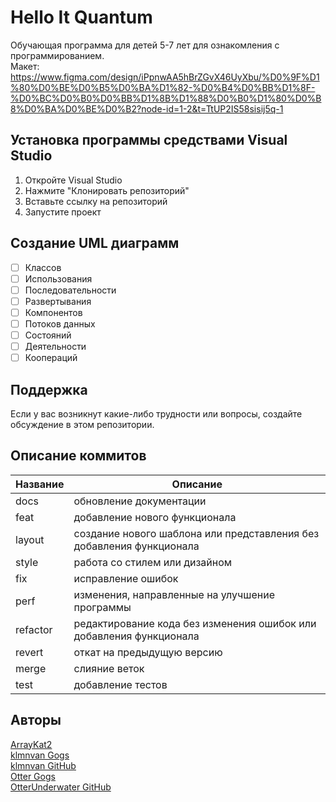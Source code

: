 # Hello It Quantum
Обучающая программа для детей 5-7 лет для ознакомления с программированием.  
Макет: https://www.figma.com/design/iPpnwAA5hBrZGvX46UyXbu/%D0%9F%D1%80%D0%BE%D0%B5%D0%BA%D1%82-%D0%B4%D0%BB%D1%8F-%D0%BC%D0%B0%D0%BB%D1%8B%D1%88%D0%B0%D1%80%D0%B8%D0%BA%D0%BE%D0%B2?node-id=1-2&t=TtUP2IS58sisij5q-1  
  
<!-- <img src="https://www.figma.com/design/iPpnwAA5hBrZGvX46UyXbu/%D0%9F%D1%80%D0%BE%D0%B5%D0%BA%D1%82-%D0%B4%D0%BB%D1%8F-%D0%BC%D0%B0%D0%BB%D1%8B%D1%88%D0%B0%D1%80%D0%B8%D0%BA%D0%BE%D0%B2?node-id=1-2&t=8Yybv7ju0xL9Fq0d-1" width="200" alt="HelloItQuantum"/> -->
  
## Установка программы средствами Visual Studio  
1. Откройте Visual Studio  
2. Нажмите "Клонировать репозиторий"  
3. Вставьте ссылку на репозиторий  
4. Запустите проект  

## Создание UML диаграмм
- [ ] Классов 
- [ ] Использования
- [ ] Последовательности
- [ ] Развертывания
- [ ] Компонентов
- [ ] Потоков данных
- [ ] Состояний
- [ ] Деятельности
- [ ] Коопераций
  
<!-- ## Инструкция по работе с системой  
Перед работой с системой советуем прочесть [руководство пользователя](http://gogs.ngknn.ru:3000/TrioEducationalPractice/documentation/src/master/%d0%a0%d1%83%d0%ba%d0%be%d0%b2%d0%be%d0%b4%d1%81%d1%82%d0%b2%d0%be%d0%9f%d0%be%d0%bb%d1%8c%d0%b7%d0%be%d0%b2%d0%b0%d1%82%d0%b5%d0%bb%d1%8f.docx)  -->
  
<!-- Набор документации:    
[Документация](http://gogs.ngknn.ru:3000/TrioEducationalPractice/documentation)    
[UML](http://gogs.ngknn.ru:3000/TrioEducationalPractice/UML)    -->
  
<!-- ### Примечания  
На данный момент программа не будет работать в версии Релиз из-за зависимости от библиотеки LiveCharts2.    
Программа считывает теоретический материал из файлов, которые находятся в папке Assets.    
Исключения программы записываются в журнал логов.    
Если приложение запускается с локального компьютера НГК, то в файле Programm нужно заменить строку:  
```
public static string HostNpgsql = "Host=ngknn.ru;Port=5442;Database=trio_33p;Username=33P;Password=12345";  
```
На следующее:  
```
public static string HostNpgsql = "Host=edu.pg.ngknn.local;Port=5432;Database=trio_33p;Username=33P;Password=12345";   -->

<!-- ### Ознакомление  
Для тестирования программы без необходимости регистрироваься можно использовать следующие логин и пароль:  
* 1 1 - Преподаватель  
* 2 2 - Студент   -->
  
<!-- ### NuGet пакеты и зависимости   
* CommunityToolkit.Mvvm  
* LiveChartsCore  
* LiveChartsCore.SkiaSharpView.Avalonia  
* Microsoft.EntityFrameworkCore  
* Microsoft.EntityFrameworkCore.Design  
* Microsoft.EntityFrameworkCore.Tools  
* Npgsql.EntityFrameworkCore.PostgreSQL   -->
    
## Поддержка  
Если у вас возникнут какие-либо трудности или вопросы, создайте обсуждение в этом репозитории.

## Описание коммитов
| Название | Описание                                                             |
| -------- | -------------------------------------------------------------------- |
| docs     | обновление документации                                              |
| feat     | добавление нового функционала                                        |
| layout   | создание нового шаблона или представления без добавления функционала |
| style    | работа со стилем или дизайном                                        |
| fix      | исправление ошибок                                                   |
| perf     | изменения, направленные на улучшение программы                       |
| refactor | редактирование кода без изменения ошибок или добавления функционала  |
| revert   | откат на предыдущую версию                                           |
| merge    | слияние веток                                                        |
| test     | добавление тестов                                                    |

## Авторы
[ArrayKat2](http://gogs.ngknn.ru:3000/ArrayKat2)  
[klmnvan Gogs](http://gogs.ngknn.ru:3000/klmnvan)  
[klmnvan GitHub](https://github.com/klmnvan)  
[Otter Gogs](http://gogs.ngknn.ru:3000/Otter)  
[OtterUnderwater GitHub](https://github.com/OtterUnderwater)  

